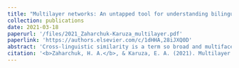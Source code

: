 ```yaml
---
title: "Multilayer networks: An untapped tool for understanding bilingual neurocognition"
collection: publications
date: 2021-03-18
paperurl: '/files/2021_Zaharchuk-Karuza_multilayer.pdf'
paperlink: 'https://authors.elsevier.com/c/1dHHA,28iJXQ0D'
abstract: 'Cross-linguistic similarity is a term so broad and multifaceted that it is not easily defined. The degree of overlap between languages is known to affect lexical competition during online processing and production, and its relevance for second language acquisition has also been established. Nevertheless, determining what makes two languages similar (or not) increases in complexity when multiple levels of the linguistic hierarchy (e.g., phonology, syntax) are considered at once. How can we feasibly account for the patterns of convergence and divergence at each level of representation, as well as the interactions between them? The growing field of network science brings new methodologies to bear on this longstanding question. Below, we summarize current network science approaches to modeling language structure and discuss implications for understanding various linguistic processes. Critically, we stress the particular value of multilayer techniques, unique and powerful in their ability to simultaneously accommodate an array of node-to-node relationships.'
citation: '<b>Zaharchuk, H. A.</b>, & Karuza, E. A. (2021). Multilayer networks: An untapped tool for understanding bilingual neurocognition. <i>Brain and Language</i>,  <i>220</i>, 104977.'
---
```


